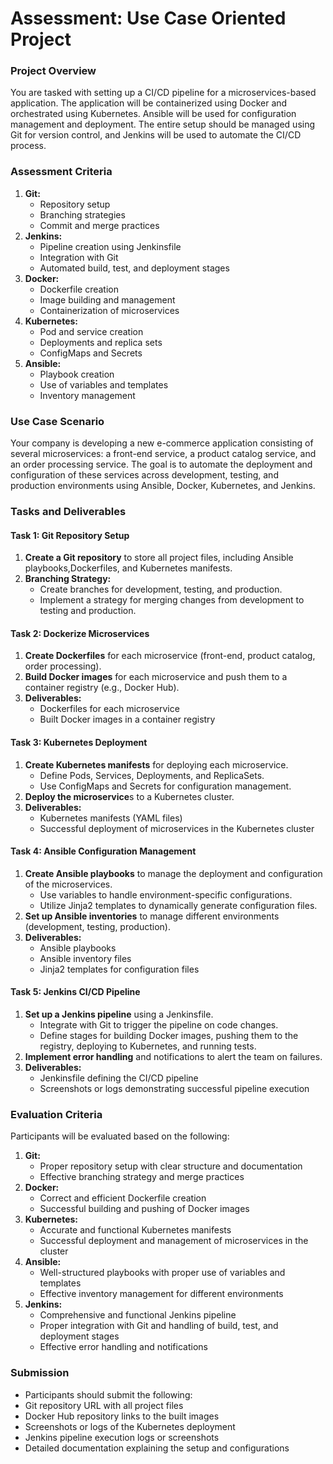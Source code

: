 Assessment: Use Case Oriented Project
=======

### Project Overview

You are tasked with setting up a CI/CD pipeline for a microservices-based application. The application will be containerized using Docker and orchestrated using Kubernetes. Ansible will be used for configuration management and deployment. The entire setup should be managed using Git for version control, and Jenkins will be used to automate the CI/CD process.

### Assessment Criteria
1. **Git:**
    - Repository setup
    - Branching strategies
    - Commit and merge practices
2. **Jenkins:**
    - Pipeline creation using Jenkinsfile
    - Integration with Git
    - Automated build, test, and deployment stages
3. **Docker:**
    - Dockerfile creation
    - Image building and management
    - Containerization of microservices
4. **Kubernetes:**
    - Pod and service creation
    - Deployments and replica sets
    - ConfigMaps and Secrets
5. **Ansible:**
    - Playbook creation
    - Use of variables and templates
    - Inventory management

### Use Case Scenario
Your company is developing a new e-commerce application consisting of several microservices: a front-end service, a product catalog service, and an order processing service. The goal is to automate the deployment and configuration of these services across  development, testing, and production environments using Ansible, Docker, Kubernetes, and Jenkins.

### Tasks and Deliverables

#### Task 1: Git Repository Setup

1. **Create a Git repository** to store all project files, including Ansible playbooks,Dockerfiles, and Kubernetes manifests.
2. **Branching Strategy:**
    - Create branches for development, testing, and production.
    - Implement a strategy for merging changes from development to testing and production.

#### Task 2: Dockerize Microservices
1. **Create Dockerfiles** for each microservice (front-end, product catalog, order processing).
2. **Build Docker images** for each microservice and push them to a container registry
(e.g., Docker Hub).
3. **Deliverables:**
    - Dockerfiles for each microservice
    - Built Docker images in a container registry
#### Task 3: Kubernetes Deployment
1. **Create Kubernetes manifests** for deploying each microservice.
    - Define Pods, Services, Deployments, and ReplicaSets.
    - Use ConfigMaps and Secrets for configuration management.
2. **Deploy the microservice**s to a Kubernetes cluster.
3. **Deliverables:**
    - Kubernetes manifests (YAML files)
    - Successful deployment of microservices in the Kubernetes cluster

#### Task 4: Ansible Configuration Management
1. **Create Ansible playbooks** to manage the deployment and configuration of the microservices.
    - Use variables to handle environment-specific configurations.
    - Utilize Jinja2 templates to dynamically generate configuration files.
2. **Set up Ansible inventories** to manage different environments (development,
testing, production).
3. **Deliverables:**
    - Ansible playbooks
    - Ansible inventory files
    - Jinja2 templates for configuration files
#### Task 5: Jenkins CI/CD Pipeline
1. **Set up a Jenkins pipeline** using a Jenkinsfile.
    - Integrate with Git to trigger the pipeline on code changes.
    - Define stages for building Docker images, pushing them to the registry, deploying to Kubernetes, and running tests.
2. **Implement error handling** and notifications to alert the team on failures.
3. **Deliverables:**
    - Jenkinsfile defining the CI/CD pipeline
    - Screenshots or logs demonstrating successful pipeline execution

### Evaluation Criteria
Participants will be evaluated based on the following:

1. **Git:**
    - Proper repository setup with clear structure and documentation
    - Effective branching strategy and merge practices
2. **Docker:**
    - Correct and efficient Dockerfile creation
    - Successful building and pushing of Docker images
3. **Kubernetes:**
    - Accurate and functional Kubernetes manifests
    - Successful deployment and management of microservices in the cluster
4. **Ansible:**
    - Well-structured playbooks with proper use of variables and templates
    - Effective inventory management for different environments
5. **Jenkins:**
    - Comprehensive and functional Jenkins pipeline
    - Proper integration with Git and handling of build, test, and deployment stages
    - Effective error handling and notifications

### Submission
- Participants should submit the following:
- Git repository URL with all project files
- Docker Hub repository links to the built images
- Screenshots or logs of the Kubernetes deployment
- Jenkins pipeline execution logs or screenshots
- Detailed documentation explaining the setup and configurations